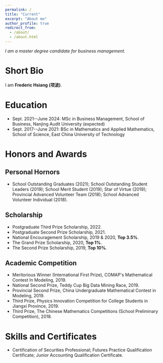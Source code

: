 ```yaml
---
permalink: /
title: "Current"
excerpt: "About me"
author_profile: true
redirect_from: 
  - /about/
  - /about.html
---
```


*I am a master degree candidate for business management.*

# Short Bio
I am **Frederic Hsiang (项波)**.

# Education
* Sept. 2021--June 2024: MSc in Business Management, School of Business, Nanjing Audit University (expected)
* Sept. 2017--June 2021: BSc in Mathematics and Applied Mathematics, School of Science, East China University of Technology

# Honors and Awards

## Personal Hornors
* School Outstanding Graduates (2021); School Outstanding Student Leaders (2019); School Merit Student (2019); Star of Virtue (2019); Provincial Advanced Volunteer Team (2018); School Advanced Volunteer Individual (2018). 
## Scholarship
* Postgraduate Third Prize Scholarship, 2022.
* Postgraduate Second Prize Scholarship, 2021.
* National Encouragement Scholarship, 2019 & 2020, **Top 3.5%**.
* The Grand Prize Scholarship, 2020, **Top 1%**.
* The Second Prize Scholarship, 2019, **Top 10%**.
## Academic Competition
* Meritorious Winner (International First Prize), COMAP's Mathematical Contest In Modeling, 2019.
* National Second Prize, Teddy Cup Big Data Mining Race, 2019.
* Provincial Second Prize, China Undergraduate Mathematical Contest in Modeling, 2019.
* Third Prize, Physics Innovation Competition for College Students in Jiangxi Province, 2019.
* Third Prize, The Chinese Mathematics Competitions (School Preliminary Competition), 2018. 

# Skills and Certificates
* Certification of Securities Professional; Futures Practice Qualification Certificate; Junior Accounting Qualification Certificate.
